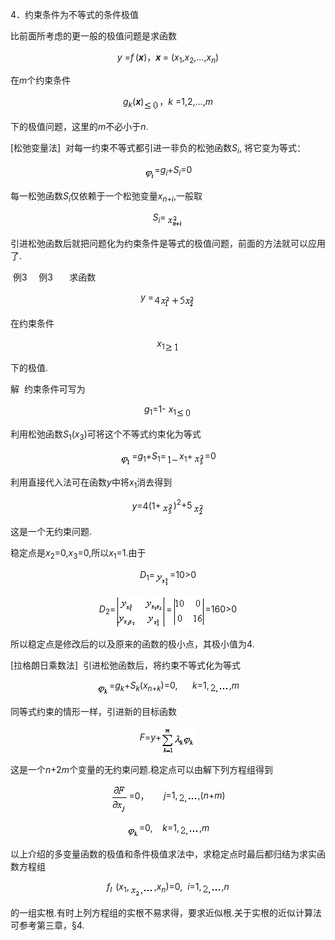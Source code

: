 <div class=Section1>
<p class=MsoNormal><span lang=EN-US>4</span><span lang=ZH-CN style='font-family:
宋体_GB2312'>．约束条件为不等式的条件极值</span></p>
<p class=MsoNormal><span lang=ZH-CN style='font-family:宋体_GB2312'>比前面所考虑的更一般的极值问题是求函数</span></p>
<p class=MsoNormal align=center style='text-align:center'><i><span lang=EN-US>y
</span></i><span lang=EN-US>=<i>f</i></span><i><span lang=EN-US
style='font-size:7.5pt'> </span></i><span lang=EN-US>(<b><i>x</i></b>)</span><span
lang=ZH-CN style='font-family:宋体_GB2312'>，</span><b><i><span lang=EN-US>x </span></i></b><span
lang=EN-US>= (<i>x</i><sub>1</sub>,<i>x</i><sub>2</sub>,…,<i>x<sub>n</sub></i>)</span></p>
<p class=MsoNormal><span lang=ZH-CN style='font-family:宋体_GB2312'>在</span><i><span
lang=EN-US>m</span></i><span lang=ZH-CN style='font-family:宋体_GB2312'>个约束条件</span></p>
<p class=MsoNormal align=center style='text-align:center'><i><span lang=EN-US>g<sub>k</sub></span></i><span
lang=EN-US>(<b><i>x</i></b>)<sub><img width=25 height=19
src="res/17e9d95da129bdd93c34fb6cc6aaaa52_5491_files/image002.gif" u1:shapes="_x0000_i1025"
align=absmiddle></sub></span><span lang=ZH-CN style='font-family:宋体_GB2312'>，</span><i><span
lang=EN-US>k </span></i><span lang=EN-US>=1,2,…,<i>m</i></span></p>
<p class=MsoNormal><span lang=ZH-CN style='font-family:宋体_GB2312'>下的极值问题，这里的</span><i><span
lang=EN-US>m</span></i><span lang=ZH-CN style='font-family:宋体_GB2312'>不必小于</span><i><span
lang=EN-US>n</span></i><span lang=EN-US>.</span></p>
<p class=MsoNormal><span lang=EN-US>[</span><span lang=ZH-CN style='font-family:
宋体_GB2312'>松弛变量法</span><span lang=EN-US>]&nbsp; </span><span lang=ZH-CN
style='font-family:宋体_GB2312'>对每一约束不等式都引进一非负的松弛函数</span><i><span lang=EN-US>S<sub>i</sub></span></i><span
lang=EN-US>, </span><span lang=ZH-CN style='font-family:宋体_GB2312'>将它变为等式：</span></p>
<p class=MsoNormal align=center style='text-align:center'><sub><span
lang=EN-US style='font-size:10.5pt'><img width=17 height=24
src="res/17e9d95da129bdd93c34fb6cc6aaaa52_5491_files/image004.gif" u1:shapes="_x0000_i1026"
align=absmiddle></span></sub><span lang=EN-US>=<i>g<sub>i</sub></i>+<i>S<sub>i</sub></i>=0</span></p>
<p class=MsoNormal align=left style='text-align:left'><span lang=ZH-CN
style='font-family:宋体_GB2312'>每一松弛函数</span><i><span lang=EN-US>S<sub>i</sub></span></i><span
lang=ZH-CN style='font-family:宋体_GB2312'>仅依赖于一个松弛变量</span><i><span lang=EN-US>x<sub>n</sub></span></i><sub><span
lang=EN-US>+<i>i</i></span></sub><span lang=EN-US>,</span><span lang=ZH-CN
style='font-family:宋体_GB2312'>一般取</span></p>
<p class=MsoNormal align=center style='text-align:center'><i><span lang=EN-US>S<sub>i</sub></span></i><span
lang=EN-US>=</span><sub><span lang=EN-US style='font-size:10.5pt'><img
width=28 height=24 src="res/17e9d95da129bdd93c34fb6cc6aaaa52_5491_files/image006.gif"
u1:shapes="_x0000_i1027" align=absmiddle></span></sub></p>
<p class=MsoNormal align=left style='text-align:left'><span lang=ZH-CN
style='font-family:宋体_GB2312'>引进松弛函数后就把问题化为约束条件是等式的极值问题，前面的方法就可以应用了</span><span
lang=EN-US>.</span></p>
<p class=MsoNormal align=left style='margin-left:36.0pt;text-align:left;
text-indent:-33.0pt'><span lang=EN-US>例3<span style='font:7.0pt "Times New Roman"'>&nbsp;&nbsp;&nbsp;&nbsp;&nbsp;&nbsp;&nbsp;
</span></span><span lang=ZH-CN style='font-family:宋体_GB2312'>例</span><span
lang=EN-US>3</span><span lang=EN-US style='font-size:7.0pt'>&nbsp;&nbsp;&nbsp;&nbsp;&nbsp;&nbsp;&nbsp;&nbsp;&nbsp;
</span><span lang=ZH-CN style='font-family:宋体_GB2312'>求函数</span></p>
<p class=MsoNormal align=center style='text-align:center'><i><span lang=EN-US>y
</span></i><span lang=EN-US>=</span><sub><span lang=EN-US style='font-size:
10.5pt'><img width=67 height=23 src="res/17e9d95da129bdd93c34fb6cc6aaaa52_5491_files/image008.gif"
u1:shapes="_x0000_i1028" align=absmiddle></span></sub></p>
<p class=MsoNormal align=left style='text-align:left'><span lang=ZH-CN
style='font-family:宋体_GB2312'>在约束条件</span></p>
<p class=MsoNormal align=center style='text-align:center'><i><span lang=EN-US>x</span></i><sub><span
lang=EN-US>1<i><img width=23 height=17
src="res/17e9d95da129bdd93c34fb6cc6aaaa52_5491_files/image010.gif" u1:shapes="_x0000_i1029"
align=absmiddle></i></span></sub></p>
<p class=MsoNormal align=left style='text-align:left'><span lang=ZH-CN
style='font-family:宋体_GB2312'>下的极值</span><span lang=EN-US>.</span></p>
<p class=MsoNormal align=left style='text-align:left'><span lang=ZH-CN
style='font-family:宋体_GB2312'>解</span><span lang=EN-US>&nbsp; </span><span
lang=ZH-CN style='font-family:宋体_GB2312'>约束条件可写为</span></p>
<p class=MsoNormal align=center style='text-align:center'><i><span lang=EN-US>g</span></i><sub><span
lang=EN-US>1</span></sub><span lang=EN-US>=1-<i> x</i><sub>1<i><img width=25
height=19 src="res/17e9d95da129bdd93c34fb6cc6aaaa52_5491_files/image012.gif"
u1:shapes="_x0000_i1039" align=absmiddle></i></sub></span></p>
<p class=MsoNormal align=left style='text-align:left'><span lang=ZH-CN
style='font-family:宋体_GB2312'>利用松弛函数</span><i><span lang=EN-US>S</span></i><sub><span
lang=EN-US>1</span></sub><span lang=EN-US>(<i>x</i><sub>3</sub>)</span><span
lang=ZH-CN style='font-family:宋体_GB2312'>可将这个不等式约束化为等式</span></p>
<p class=MsoNormal align=center style='text-align:center'><sub><span
lang=EN-US style='font-size:10.5pt'><img width=19 height=23
src="res/17e9d95da129bdd93c34fb6cc6aaaa52_5491_files/image014.gif" u1:shapes="_x0000_i1040"
align=absmiddle></span></sub><span lang=EN-US>=<i>g</i><sub>1</sub>+<i>S</i><sub>1</sub>=<sub><img
width=21 height=17 src="res/17e9d95da129bdd93c34fb6cc6aaaa52_5491_files/image016.gif"
u1:shapes="_x0000_i1041" align=absmiddle></sub><i>x</i><sub>1</sub>+</span><sub><span
lang=EN-US style='font-size:10.5pt'><img width=19 height=24
src="res/17e9d95da129bdd93c34fb6cc6aaaa52_5491_files/image018.gif" u1:shapes="_x0000_i1042"
align=absmiddle></span></sub><span lang=EN-US>=0</span></p>
<p class=MsoNormal align=left style='text-align:left'><span lang=ZH-CN
style='font-family:宋体_GB2312'>利用直接代入法可在函数</span><i><span lang=EN-US>y</span></i><span
lang=ZH-CN style='font-family:宋体_GB2312'>中将</span><i><span lang=EN-US>x</span></i><sub><span
lang=EN-US>1</span></sub><span lang=ZH-CN style='font-family:宋体_GB2312'>消去得到</span></p>
<p class=MsoNormal align=center style='text-align:center'><i><span lang=EN-US>y</span></i><span
lang=EN-US>=4(1+</span><sub><span lang=EN-US style='font-size:10.5pt'><img
width=20 height=24 src="res/17e9d95da129bdd93c34fb6cc6aaaa52_5491_files/image020.gif"
u1:shapes="_x0000_i1043" align=absmiddle></span></sub><span lang=EN-US>)<sup>2</sup>+5</span><sub><span
lang=EN-US style='font-size:10.5pt'><img width=19 height=23
src="res/17e9d95da129bdd93c34fb6cc6aaaa52_5491_files/image022.gif" u1:shapes="_x0000_i1044"
align=absmiddle></span></sub></p>
<p class=MsoNormal align=left style='text-align:left'><span lang=ZH-CN
style='font-family:宋体_GB2312'>这是一个无约束问题</span><span lang=EN-US>.</span></p>
<p class=MsoNormal align=left style='text-align:left'><span lang=ZH-CN
style='font-family:宋体_GB2312'>稳定点是</span><i><span lang=EN-US>x</span></i><sub><span
lang=EN-US>2</span></sub><span lang=EN-US>=0,<i>x</i><sub>3</sub>=0,</span><span
lang=ZH-CN style='font-family:宋体_GB2312'>所以</span><i><span lang=EN-US>x</span></i><sub><span
lang=EN-US>1</span></sub><span lang=EN-US>=1.</span><span lang=ZH-CN
style='font-family:宋体_GB2312'>由于</span></p>
<p class=MsoNormal align=center style='text-align:center'><i><span lang=EN-US>D</span></i><sub><span
lang=EN-US>1</span></sub><span lang=EN-US>=</span><sub><span lang=EN-US
style='font-size:10.5pt'><img width=24 height=27
src="res/17e9d95da129bdd93c34fb6cc6aaaa52_5491_files/image024.gif" u1:shapes="_x0000_i1045"
align=absmiddle></span></sub><span lang=EN-US>=10&gt;0</span></p>
<p class=MsoNormal align=center style='text-align:center'><i><span lang=EN-US>D</span></i><sub><span
lang=EN-US>2</span></sub><span lang=EN-US>=</span><sub><span lang=EN-US
style='font-size:10.5pt'><img width=81 height=53
src="res/17e9d95da129bdd93c34fb6cc6aaaa52_5491_files/image026.gif" u1:shapes="_x0000_i1046"
align=absmiddle></span></sub><span lang=EN-US>=</span><sub><span lang=EN-US
style='font-size:10.5pt'><img width=53 height=48
src="res/17e9d95da129bdd93c34fb6cc6aaaa52_5491_files/image028.gif" u1:shapes="_x0000_i1047"
align=absmiddle></span></sub><span lang=EN-US>=160&gt;0</span></p>
<p class=MsoNormal align=left style='text-align:left'><span lang=ZH-CN
style='font-family:宋体_GB2312'>所以稳定点是修改后的以及原来的函数的极小点，其极小值为</span><span
lang=EN-US>4.</span></p>
<p class=MsoNormal align=left style='text-align:left'><span lang=EN-US>[</span><span
lang=ZH-CN style='font-family:宋体_GB2312'>拉格朗日乘数法</span><span lang=EN-US>]&nbsp;
</span><span lang=ZH-CN style='font-family:宋体_GB2312'>引进松弛函数后，将约束不等式化为等式</span></p>
<p class=MsoNormal align=center style='text-align:center'><sub><span
lang=EN-US style='font-size:10.5pt'><img width=20 height=24
src="res/17e9d95da129bdd93c34fb6cc6aaaa52_5491_files/image030.gif" u1:shapes="_x0000_i1048"
align=absmiddle></span></sub><span lang=EN-US>=<i>g<sub>k</sub></i>+<i>S<sub>k</sub></i>(<i>x<sub>n</sub></i><sub>+<i>k</i></sub>)=0,&nbsp;&nbsp;&nbsp;&nbsp;&nbsp; <i>k</i>=1,<sub><img
width=32 height=21 src="res/17e9d95da129bdd93c34fb6cc6aaaa52_5491_files/image032.gif"
u1:shapes="_x0000_i1049" align=absmiddle></sub>,<i>m</i></span></p>
<p class=MsoNormal align=left style='text-align:left'><span lang=ZH-CN
style='font-family:宋体_GB2312'>同等式约束的情形一样，引进新的目标函数</span></p>
<p class=MsoNormal align=center style='text-align:center'><i><span lang=EN-US>F</span></i><span
lang=EN-US>=<i>y</i>+</span><sub><span lang=EN-US style='font-size:10.5pt'><img
width=56 height=45 src="res/17e9d95da129bdd93c34fb6cc6aaaa52_5491_files/image034.gif"
u1:shapes="_x0000_i1050" align=absmiddle></span></sub></p>
<p class=MsoNormal align=left style='text-align:left'><span lang=ZH-CN
style='font-family:宋体_GB2312'>这是一个</span><i><span lang=EN-US>n</span></i><span
lang=EN-US>+2<i>m</i></span><span lang=ZH-CN style='font-family:宋体_GB2312'>个变量的无约束问题</span><span
lang=EN-US>.</span><span lang=ZH-CN style='font-family:宋体_GB2312'>稳定点可以由解下列方程组得到</span></p>
<p class=MsoNormal align=center style='text-align:center'><sub><span
lang=EN-US style='font-size:10.5pt'><img width=29 height=47
src="res/17e9d95da129bdd93c34fb6cc6aaaa52_5491_files/image036.gif" u1:shapes="_x0000_i1051"
align=absmiddle></span></sub><span lang=EN-US>=0</span><span lang=ZH-CN
style='font-family:宋体_GB2312'>，</span><span lang=EN-US>&nbsp;&nbsp;&nbsp;&nbsp;&nbsp; <i>j</i>=1,<sub><img
width=32 height=21 src="res/17e9d95da129bdd93c34fb6cc6aaaa52_5491_files/image038.gif"
u1:shapes="_x0000_i1052" align=absmiddle></sub>,(<i>n</i>+<i>m</i>)</span></p>
<p class=MsoNormal align=center style='text-align:center'><sub><span
lang=EN-US style='font-size:10.5pt'><img width=20 height=24
src="res/17e9d95da129bdd93c34fb6cc6aaaa52_5491_files/image039.gif" u1:shapes="_x0000_i1053"
align=absmiddle></span></sub><span lang=EN-US>=0,&nbsp;&nbsp;&nbsp; <i>k</i>=1,<sub><img
width=32 height=21 src="res/17e9d95da129bdd93c34fb6cc6aaaa52_5491_files/image040.gif"
u1:shapes="_x0000_i1054" align=absmiddle></sub>,<i>m</i></span></p>
<p class=MsoBodyTextIndent><span lang=ZH-CN style='font-family:宋体_GB2312'>以上介绍的多变量函数的极值和条件极值求法中，求稳定点时最后都归结为求实函数方程组</span></p>
<p class=MsoNormal align=center style='text-align:center'><i><span lang=EN-US>f<sub>I
</sub></span></i><i><sub><span lang=EN-US style='font-size:6.5pt'>&nbsp;</span></sub></i><span
lang=EN-US>(<i>x</i><sub>1</sub>,<i><sub><img width=40 height=23
src="res/17e9d95da129bdd93c34fb6cc6aaaa52_5491_files/image042.gif" u1:shapes="_x0000_i1055"
align=absmiddle></sub></i>,<i>x<sub>n</sub></i>)=0,&nbsp; <i>i</i>=1,<sub><img
width=32 height=21 src="res/17e9d95da129bdd93c34fb6cc6aaaa52_5491_files/image043.gif"
u1:shapes="_x0000_i1056" align=absmiddle></sub>,<i>n</i></span></p>
<p class=MsoNormal align=left style='text-align:left'><span lang=ZH-CN
style='font-family:宋体_GB2312'>的一组实根</span><span lang=EN-US>.</span><span
lang=ZH-CN style='font-family:宋体_GB2312'>有时上列方程组的实根不易求得，要求近似根</span><span
lang=EN-US>.</span><span lang=ZH-CN style='font-family:宋体_GB2312'>关于实根的近似计算法可参考第三章，</span><span
lang=EN-US>§4.</span></p>
</div>